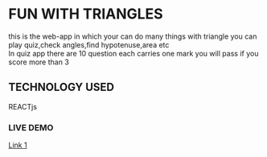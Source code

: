 # FUN WITH TRIANGLES

this is the web-app in which your can do many things with triangle you can play quiz,check angles,find hypotenuse,area
etc <br/>In quiz app there are 10 question each carries one mark you will pass if you score more than 3

## TECHNOLOGY USED

REACTjs

### LIVE DEMO

[Link 1](https://ganpat-fwt.netlify.app)

